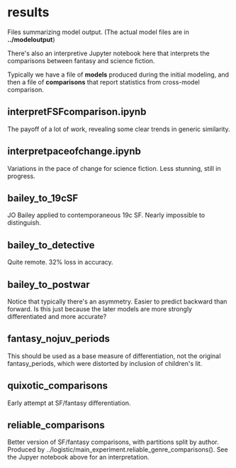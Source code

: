 results
=======

Files summarizing model output. (The actual model files are in **../modeloutput**)

There's also an interpretive Jupyter notebook here that interprets the comparisons between fantasy and science fiction.

Typically we have a file of **models** produced during the initial modeling, and then a file of **comparisons** that report statistics from cross-model comparison.

interpretFSFcomparison.ipynb
----------------------------
The payoff of a lot of work, revealing some clear trends in generic similarity.

interpretpaceofchange.ipynb
---------------------------
Variations in the pace of change for science fiction. Less stunning, still in progress.

bailey_to_19cSF
---------------
JO Bailey applied to contemporaneous 19c SF. Nearly impossible to distinguish.

bailey_to_detective
-------------------
Quite remote. 32% loss in accuracy.

bailey_to_postwar
-----------------
Notice that typically there's an asymmetry. Easier to predict backward than forward. Is this just because the later models are more strongly differentiated and more accurate?

fantasy_nojuv_periods
---------------------
This should be used as a base measure of differentiation, not the original fantasy_periods, which were distorted by inclusion of children's lit.

quixotic_comparisons
--------------------
Early attempt at SF/fantasy differentiation.

reliable_comparisons
--------------------
Better version of SF/fantasy comparisons, with partitions split by author. Produced by ../logistic/main_experiment.reliable_genre_comparisons(). See the Jupyer notebook above for an interpretation.